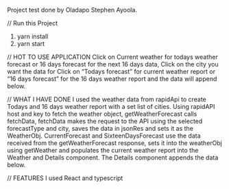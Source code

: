 Project test done by Oladapo Stephen Ayoola.

// Run this Project
1. yarn install
2. yarn start

// HOT TO USE APPLICATION
Click on Current weather for todays weather forecast or 16 days forecast for the next 16 days data, 
Click on the city you want the data for 
Click on “Todays forecast” for current weather report or “16 days forecast”  for the 16 days weather report and the data will append below.

// WHAT I HAVE DONE
I used the weather data from rapidApi to create Todays and 16 days weather report with a set list of cities.
Using rapidAPI host and key to fetch the weather object, getWeatherForecast calls fetchData, fetchData makes the request to the API using the selected forecastType and city, saves the data in jsonRes and sets it as the WeatherObj.
CurrentForecast and SixteenDaysForecast use the data received from the getWeatherForecast response, sets it into the weatherObj using getWeather and populates the current weather report into the Weather and Details component.
The Details component appends the data below. 


//  FEATURES
I used React and typescript